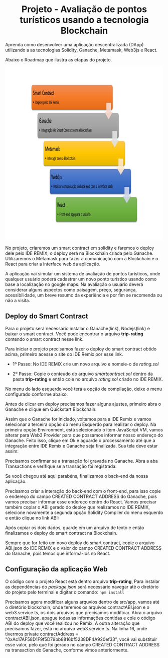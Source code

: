 <h1 align="center">Projeto - Avaliação de pontos turísticos usando a tecnologia Blockchain</h1>

Aprenda como desenvolver uma aplicação descentralizada (DApp) utilizando 
a as tecnologias Solidity, Ganache, Metamask, Web3js e React. 

Abaixo o Roadmap que ilustra as etapas do projeto.

<img src="roadmap.jpg" alt="roadmap" width="1100" height="550">

No projeto, criaremos um smart contract em solidity e faremos o deploy dele pelo IDE REMIX, o deploy será na Blockchain criada pelo Ganache.
Utilizaremos o Metamask para fazer a comunicação com a Blockchain e o React para criar a interface web da aplicação. 

A aplicação vai simular um sistema de avaliação de pontos turísticos, onde qualquer usuário poderá cadastrar um novo ponto turístico usando como base a localização no google maps. Na avaliação o usuário deverá considerar alguns aspectos como paisagem, preço, segurança, acessibilidade, um breve resumo da experiência e por fim se recomenda ou não a visita.


## Deploy do Smart Contract

Para o projeto será necessário instalar o Ganache(link), Nodejs(link) e baixar o smart contract.
Você pode encontrar o arquivo **trip-rating** contendo o smart contract nesse link. 

Para iniciar o projeto precisamos fazer o deploy do smart contract obtido acima, primeiro acesse o site do IDE Remix por esse link.

- 1º Passo:
No IDE REMIX crie um novo arquivo e nomeie-o de _rating.sol_

- 2º Passo:
Copie o conteudo do arquivo _smartcontract.sol_ dentro da pasta **trip-rating** e então cole no arquivo _rating.sol_ criado no IDE REMIX.

No menu do lado esquerdo você terá a opção de compilação, deixe o menu configurado conforme abaixo:





Antes de clicar em deploy precisamos fazer alguns ajustes, primeiro abra o Ganache e clique em Quickstart Blockchain:





Assim que o Ganache for iniciado, voltamos para a IDE Remix e vamos selecionar a terceira opção do menu Esquerdo para realizar o deploy. 
Na primeira opção Environment, está selecionado o item JavaScript VM, vamos alterar para Web3 Provider para que possamos informar nosso endereço do Ganache. 
Feito isso, clique em Ok e aguarde o processamento até que a integração entre IDE Remix e Ganache seja finalizada. Sua tela deve estar assim:







Precisamos confirmar se a transação foi gravada no Ganache. Abra a aba Transactions e verifique se a transação foi registrada:







Se você chegou até aqui parabéns, finalizamos o back-end da nossa aplicação. 

Precisamos criar a interação do back-end com o front-end, para isso copie o endereço do campo CREATED CONTRACT ADDRESS do Ganache, pois vamos precisar informar esse endereço dentro do React. Vamos precisar também copiar o ABI gerado do deploy que realizamos no IDE REMIX, selecione novamente a segunda opção Solidity Compiler do menu esquerdo e 
então clique no link ABI:







Após copiar os dois dados, guarde em um arquivo de texto e então finalizamos o deploy do smart contract na Blockchain.

Sempre que for feito um novo deploy do smart contract, copie o arquivo ABI.json do IDE REMIX e o valor do campo CREATED CONTRACT ADDRESS do Ganache, pois temos que informá-los no React.


## Configuração da aplicação Web

O código com o projeto React está dentro arquivo **trip-rating**, Para instalar as dependências do _package.json_ será necessário navegar até o diretório do projeto pelo terminal e digitar o comando:
``
npm install
``

Precisamos agora modificar alguns arquvios dentro de src/app, vamos até o 
diretório blockchain, onde teremos os arquivos contractABI.json e o web3.service.ts, os dois 
arquivos que precisamos modificar. Abra o arquivo contractABI.json, apague todas as 
informações contidas e cole o código ABI do deploy que você realizou no Remix. A outra 
alteração que precisamos fazer, está no arquivo web3.service.ts. Na linha 16, onde tivermos 
private contractAddress = "0xAc17AF58D1F9f5D79bb8816bf5238DF4A920ef33", você vai 
substituir esse valor, pelo que foi gerado no campo CREATED CONTRACT ADDRESS na 
transaction do Ganache, conforme vimos anteriormente.













